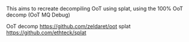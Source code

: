 This aims to recreate decompiling OoT using splat, using the 100% OoT decomp
(OoT MQ Debug)

OoT decomp https://github.com/zeldaret/oot
splat https://github.com/ethteck/splat
